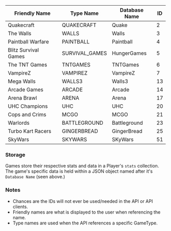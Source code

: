 | Friendly Name         | Type Name       | Database Name | ID            |
| -------------         | -------------   | ------------- | ------------- |
| Quakecraft            | QUAKECRAFT      | Quake         | 2             |
| The Walls             | WALLS           | Walls         | 3             |
| Paintball Warfare     | PAINTBALL       | Paintball     | 4             |
| Blitz Survival Games  | SURVIVAL_GAMES  | HungerGames   | 5             |
| The TNT Games         | TNTGAMES        | TNTGames      | 6             |
| VampireZ              | VAMPIREZ        | VampireZ      | 7             |
| Mega Walls            | WALLS3          | Walls3        | 13            |
| Arcade Games          | ARCADE          | Arcade        | 14            |
| Arena Brawl           | ARENA           | Arena         | 17            |
| UHC Champions         | UHC             | UHC           | 20            |
| Cops and Crims        | MCGO            | MCGO          | 21            |
| Warlords              | BATTLEGROUND    | Battleground  | 23            |
| Turbo Kart Racers     | GINGERBREAD     | GingerBread   | 25            |
| SkyWars               | SKYWARS         | SKyWars       | 51            |

### Storage
Games store their respective stats and data in a Player's `stats` collection. The game's specific data is held within a JSON object named after it's `Database Name` (seen above.)

### Notes
* Chances are the IDs will not ever be used/needed in the API or API clients.
* Friendly names are what is displayed to the user when referencing the name.
* Type names are used when the API references a specific GameType.
